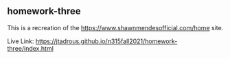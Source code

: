 ## homework-three

This is a recreation of the https://www.shawnmendesofficial.com/home site.

Live Link: https://jtadrous.github.io/n315fall2021/homework-three/index.html

